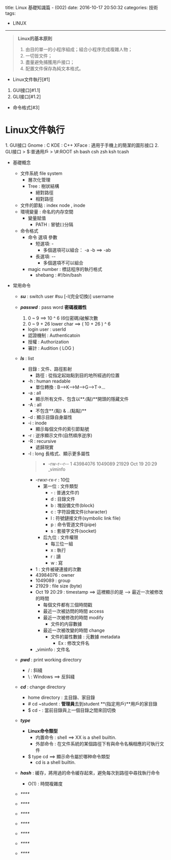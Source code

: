 title: Linux 基礎知識篇 - (002)
date: 2016-10-17 20:50:32
categories: 技術
tags:
- LINUX
---
> **Linux的基本原則**
>   1. 由目的單一的小程序組成；組合小程序完成複雜人物；
>   2. 一切皆文件；
>   3. 盡量避免捕獲用戶接口；
>   4. 配置文件保存為純文本格式。

<!--more-->

- Linux文件執行[#1]
1. GUI接口[#1.1]
2. GLI接口[#1.2]
- 命令格式[#3]

<h1 id="1">Linux文件執行</h1>
1. GUI接口
	Gnome : C
	KDE : C++
	XFace : 適用于手機上的簡潔的圖形接口
2. GLI接口
>	$:普通用戶
>	\#:ROOT
	sh
	bash
	csh
	zsh
	ksh
	tcash

- 基礎概念
    - 文件系統 file system
        - 層次化管理
        - Tree : 樹狀結構
            - 絕對路徑
            - 相對路徑
    - 文件的節點 : index node , inode
    - 環境變量 : 命名的内存空間
        - 變量賦值
            - PATH : 冒號(:)分隔
    - 命令格式
    	- 命令 選項 參數
    		- 短選項: \-
    			- 多個選項可以組合： -a -b ==> -ab
    		- 長選項: \--
    			- 多個選項不可以組合
        - magic number : 標誌程序的執行格式
            - shebang : #!/bin/bash

- 常用命令
	- _**su**_ : switch user
		\#su [-l(完全切換)] username

	- _**passwd**_ : pass word
		**密碼複雜性**
		1. 0 ~ 9 ==> 10 ^ 6 (6位密碼)破解次數
		2. 0 ~ 9 + 26 lower char ==> ( 10 + 26 ) ^ 6
        - login user : userId
        - 認證機制   : Authenticatoin
        - 授權       : Authorization
        - 審計       : Audition ( LOG )

    - _**ls**_ : list 
        - 目錄 : 文件、路徑影射
            - 路徑 : 從指定起始點到目的地所經過的位置
        - \-h : human readable
            - 單位轉換 : B-->K-->M-->G-->T->...
        - \-a : all
            - 顯示所有文件、包含以**.(點)**開頭的隱藏文件
        - \-A : all
            - 不包含**.(點) & ..(點點)**
        - \-d : 顯示目錄自身屬性
        - \-i : inode
            - 顯示每個文件的索引節點號
        - \-r : 逆序顯示文件(自然順序逆序)
        - \-R : recursive
            - 遞歸現實
        - \-l : long 長格式、顯示更多屬性 
            > - \-rw-r--r-- 1 43984076 1049089   21929 Oct 19 20:29 _viminfo
            - \-rwxr-rx-r : 10位 
                - 第一位 : 文件類型
                    - \- : 普通文件(f)
                    - d : 目錄文件
                    - b : 塊設備文件(block)
                    - c : 字符設備文件(character)
                    - l : 符號鏈接文件(symbolic link file)
                    - p : 命令管道文件(pipe)
                    - s : 套接字文件(socket)
                - 后九位 : 文件權限
                    - 每三位一組
                    - x : 執行
                    - r : 讀
                    - w : 寫
            - 1 : 文件被硬連接的次數
            - 43984076 : owner
            - 1049089 : group
            - 21929 : file size (byte)
            - Oct 19 20:29 : timestamp ==> 這裡顯示的是 --> 最近一次被修改的時間
                - 每個文件都有三個時間戳
                - 最近一次被訪問的時間 access
                - 最近一次被修改的時間 modify
                    - 文件的内容數據
                - 最近一次被改變的時間 change
                    - 文件的屬性數據 : 元數據 metadata
                        - Ex : 修改文件名
            - _viminfo : 文件名
            
    - _**pwd**_ : print working directory
        - / : 斜綫
        - \\ : Windows ==> 反斜綫

    - _**cd**_ : change directory 
        - home directory : 主目錄、家目錄
        - \# cd ~student : **管理員**去到student **(指定用戶)**用戶的家目錄
        - \$ cd - : 當前目錄與上一個目錄之間來回切換

    - _**type**_ 
        - **Linux命令類型**
            - 内置命令 : shell ==> XX is a shell builtin.
            - 外部命令 : 在文件系統的某個路徑下有與命令名稱相應的可執行文件
        - $ type cd ==> 顯示命令屬於哪种命令類型
            - cd is a shell builtin.

    - _**hash**_ : 緩存，將用過的命令緩存起來，避免每次到路徑中尋找執行命令
        - O(1) : 時間複雜度 

    - _****_ 

    - _****_ 

    - _****_ 

    - _****_ 

    - _****_ 

    - _****_ 

    - _****_ 
























































